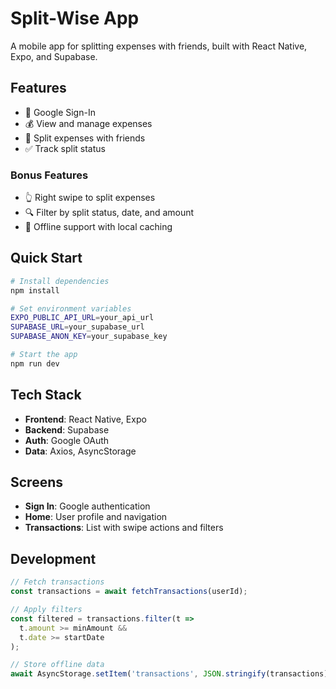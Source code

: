 # Split-Wise App

A mobile app for splitting expenses with friends, built with React Native, Expo, and Supabase.

## Features

- 🔐 Google Sign-In
- 💰 View and manage expenses
- 👥 Split expenses with friends
- ✅ Track split status

### Bonus Features
- 👆 Right swipe to split expenses
- 🔍 Filter by split status, date, and amount
- 📱 Offline support with local caching

## Quick Start

```bash
# Install dependencies
npm install

# Set environment variables
EXPO_PUBLIC_API_URL=your_api_url
SUPABASE_URL=your_supabase_url
SUPABASE_ANON_KEY=your_supabase_key

# Start the app
npm run dev
```

## Tech Stack

- **Frontend**: React Native, Expo
- **Backend**: Supabase
- **Auth**: Google OAuth
- **Data**: Axios, AsyncStorage

## Screens

- **Sign In**: Google authentication
- **Home**: User profile and navigation
- **Transactions**: List with swipe actions and filters

## Development

```javascript
// Fetch transactions
const transactions = await fetchTransactions(userId);

// Apply filters
const filtered = transactions.filter(t => 
  t.amount >= minAmount && 
  t.date >= startDate
);

// Store offline data
await AsyncStorage.setItem('transactions', JSON.stringify(transactions));
```


